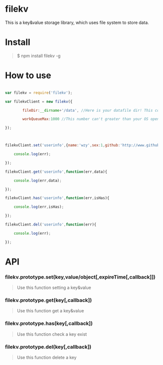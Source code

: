 # filekv

This is a key&value storage library, which uses file system to store data.





# Install

>$ npm install filekv -g



# How to use

``` javascript

var filekv = require('filekv');

var filekvClient = new filekv({

        fileDir:__dirname+'/data', //Here is your datafile dir! This config item not have default value!!!

        workQueueMax:1000 //This number can't greater than your OS open file max number!

});



filekvClient.set('userinfo',{name:'wzy',sex:1,github:'http://www.github.com/zenboss'},(Date.now()/1000)+3600,function(err){

	console.log(err);

});

filekvClient.get('userinfo',function(err,data){

	console.log(err,data);

});

filekvClient.has('userinfo',function(err,isHas){

	console.log(err,isHas);

});

filekvClient.del('userinfo',function(err){

	console.log(err);

});

```

# API

### filekv.prototype.set(key,value/object[,expireTime[,callback]])

>Use this function setting a key&value

### filekv.prototype.get(key[,callback])

>Use this function get a key&value

### filekv.prototype.has(key[,callback])

>Use this function check a key exist

### filekv.prototype.del(key[,callback])

>Use this function delete a key